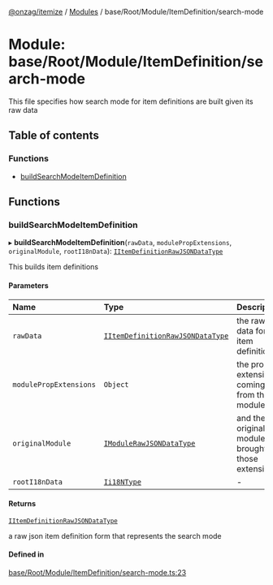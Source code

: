 [@onzag/itemize](../README.md) / [Modules](../modules.md) / base/Root/Module/ItemDefinition/search-mode

# Module: base/Root/Module/ItemDefinition/search-mode

This file specifies how search mode for item definitions are built
given its raw data

## Table of contents

### Functions

- [buildSearchModeItemDefinition](base_Root_Module_ItemDefinition_search_mode.md#buildsearchmodeitemdefinition)

## Functions

### buildSearchModeItemDefinition

▸ **buildSearchModeItemDefinition**(`rawData`, `modulePropExtensions`, `originalModule`, `rootI18nData`): [`IItemDefinitionRawJSONDataType`](../interfaces/base_Root_Module_ItemDefinition.IItemDefinitionRawJSONDataType.md)

This builds item definitions

#### Parameters

| Name | Type | Description |
| :------ | :------ | :------ |
| `rawData` | [`IItemDefinitionRawJSONDataType`](../interfaces/base_Root_Module_ItemDefinition.IItemDefinitionRawJSONDataType.md) | the raw data for the item definition |
| `modulePropExtensions` | `Object` | the prop extensions coming from the module |
| `originalModule` | [`IModuleRawJSONDataType`](../interfaces/base_Root_Module.IModuleRawJSONDataType.md) | and the original module that brought those extensions |
| `rootI18nData` | [`Ii18NType`](../interfaces/base_Root.Ii18NType.md) | - |

#### Returns

[`IItemDefinitionRawJSONDataType`](../interfaces/base_Root_Module_ItemDefinition.IItemDefinitionRawJSONDataType.md)

a raw json item definition form that represents the search mode

#### Defined in

[base/Root/Module/ItemDefinition/search-mode.ts:23](https://github.com/onzag/itemize/blob/73e0c39e/base/Root/Module/ItemDefinition/search-mode.ts#L23)
